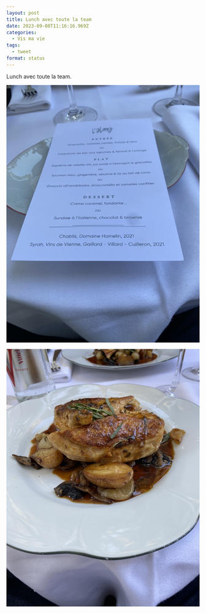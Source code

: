 ```yaml
---
layout: post
title: Lunch avec toute la team
date: 2023-09-08T11:16:16.969Z
categories:
  - Vis ma vie
tags:
  - tweet
format: status
---
```

Lunch avec toute la team.

![](/contents/uploads/390e9cb590.jpg)

![](/contents/uploads/0893ddf361.jpg)